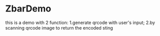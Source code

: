 # ZbarDemo

this is a demo with 2 function:
1.generate qrcode with user's input;
2.by scanning qrcode image to return the encoded sting
